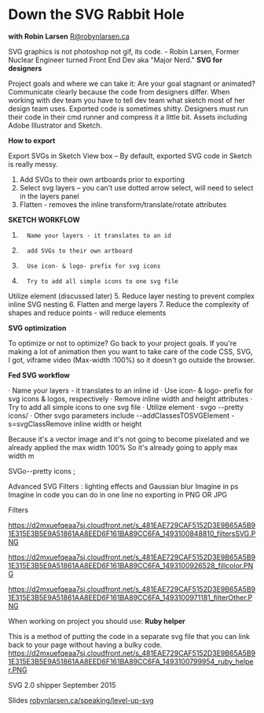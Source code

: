 # Down the SVG Rabbit Hole
 **with Robin Larsen**
R@robynlarsen.ca

 
SVG graphics is not photoshop not gif, its code. - Robin Larsen, Former Nuclear Engineer turned Front End Dev aka "Major Nerd."
**SVG for designers**

  Project goals and where we can take it:
  Are your goal stagnant or animated?
  Communicate clearly because the code from designers differ. When working with dev team you have to tell dev team what sketch most of her design team uses. 
  Exported code is sometimes shitty.
  Designers must run their code in their cmd runner and compress it a little bit. Assets including Adobe Illustrator and Sketch.

**How to export** 

  Export SVGs in Sketch
  View box –
  By default, exported SVG code in Sketch is really messy.
  1) Add SVGs to their own artboards prior to exporting
  2) Select svg layers – you can't use dotted arrow select, will need to select in the layers panel
  3) Flatten - removes the inline transform/translate/rotate attributes
   

**SKETCH WORKFLOW**

  1.       Name your layers - it translates to an id
  2.       add SVGs to their own artboard
  3.       Use icon- & logo- prefix for svg icons
  4.       Try to add all simple icons to one svg file
  Utilize <use> element (discussed later)
  5.       Reduce layer nesting to prevent complex inline SVG nesting
  6.       Flatten and merge layers
  7.       Reduce the complexity of shapes and reduce points - will reduce <path> elements

 
**SVG optimization** 

  To optimize or not to optimize? Go back to your project goals. 
  If you're making a lot of animation then you want to take care of the code CSS, SVG, I got, viframe video (Max-width :100%) so it doesn't go outside the browser.

**Fed SVG workflow** 

  ·  Name your layers - it translates to an inline id
  ·  Use icon- & logo- prefix for svg icons & logos, respectively
  ·  Remove inline width and height attributes
  ·  Try to add all simple icons to one svg file
  ·         Utilize <use> element
  ·  svgo --pretty icons/
  ·  Other svgo parameters include --addClassesTOSVGElement -s=svgClassRemove inline width or height

Because it's a vector image and it's not going to become pixelated and we already applied the max width 100%
So it's already going to apply max width m
 
SVGo--pretty icons ;
 
Advanced SVG 
Filters : lighting effects and Gaussian blur 
Imagine in ps 
Imagine in code you can do in one line no exporting in PNG OR JPG
 
Filters 

https://d2mxuefqeaa7sj.cloudfront.net/s_481EAE729CAF5152D3E9B65A5B91E315E3B5E9A51861AA8EED6F161BA89CC6FA_1493100848810_filtersSVG.PNG

https://d2mxuefqeaa7sj.cloudfront.net/s_481EAE729CAF5152D3E9B65A5B91E315E3B5E9A51861AA8EED6F161BA89CC6FA_1493100926528_fillcolor.PNG

https://d2mxuefqeaa7sj.cloudfront.net/s_481EAE729CAF5152D3E9B65A5B91E315E3B5E9A51861AA8EED6F161BA89CC6FA_1493100971181_filterOther.PNG


 
When working on project you should use: 
**Ruby helper**

  This is a method of putting the code in a separate svg file that you can link back to your page without having a bulky code. 
https://d2mxuefqeaa7sj.cloudfront.net/s_481EAE729CAF5152D3E9B65A5B91E315E3B5E9A51861AA8EED6F161BA89CC6FA_1493100799954_ruby_helper.PNG


 
SVG 2.0  shipper September 2015 
 
Slides [robynlarsen.ca/speaking/level-up-svg](http://robynlarsen.ca/speaking/level-up-svg)

